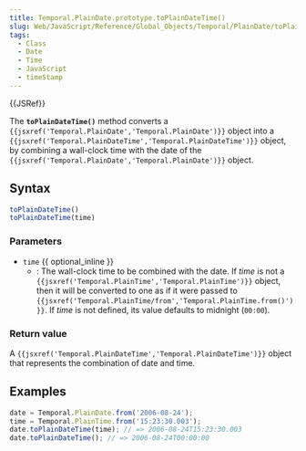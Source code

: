 ```yaml
---
title: Temporal.PlainDate.prototype.toPlainDateTime()
slug: Web/JavaScript/Reference/Global_Objects/Temporal/PlainDate/toPlainDateTime
tags:
  - Class
  - Date
  - Time
  - JavaScript
  - timeStamp
---
```

{{JSRef}}

<p class="summary"><span class="seoSummary">The <strong><code>toPlainDateTime()</code></strong> method converts a <code>{{jsxref('Temporal.PlainDate','Temporal.PlainDate')}}</code> object into a <code>{{jsxref('Temporal.PlainDateTime','Temporal.PlainDateTime')}}</code> object, by combining a wall-clock time with the date of the <code>{{jsxref('Temporal.PlainDate','Temporal.PlainDate')}}</code> object.</span></p>

## Syntax

```js
toPlainDateTime()
toPlainDateTime(time)
```

### Parameters

- `time` {{ optional_inline }}
  - : The wall-clock time to be combined with the date. If _time_ is not a
    `{{jsxref('Temporal.PlainTime','Temporal.PlainTime')}}`
    object, then it will be converted to one as if it were passed to
    `{{jsxref('Temporal.PlainTime/from','Temporal.PlainTime.from()')}}`.
    If _time_ is not defined, its value defaults to midnight (`00:00`).

### Return value

A
`{{jsxref('Temporal.PlainDateTime','Temporal.PlainDateTime')}}`
object that represents the combination of date and time.

## Examples

```js
date = Temporal.PlainDate.from('2006-08-24');
time = Temporal.PlainTime.from('15:23:30.003');
date.toPlainDateTime(time); // => 2006-08-24T15:23:30.003
date.toPlainDateTime(); // => 2006-08-24T00:00:00
```
